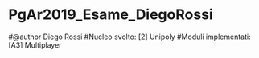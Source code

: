# PgAr2019_Esame_DiegoRossi
#@author Diego Rossi
#Nucleo svolto: [2] Unipoly
#Moduli implementati: [A3] Multiplayer

